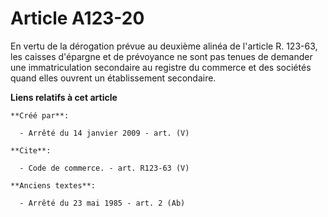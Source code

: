 # Article A123-20

En vertu de la dérogation prévue au deuxième alinéa de l'article R. 123-63, les caisses d'épargne et de prévoyance ne sont
pas tenues de demander une immatriculation secondaire au registre du commerce et des sociétés quand elles ouvrent un
établissement secondaire.

**Liens relatifs à cet article**

	**Créé par**:

	  - Arrêté du 14 janvier 2009 - art. (V)

	**Cite**:

	  - Code de commerce. - art. R123-63 (V)

	**Anciens textes**:

	  - Arrêté du 23 mai 1985 - art. 2 (Ab)
